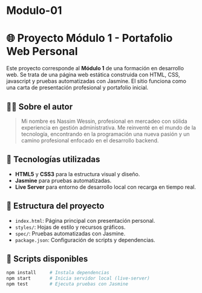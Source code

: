 # Modulo-01

# 🌐 Proyecto Módulo 1 - Portafolio Web Personal

Este proyecto corresponde al **Módulo 1** de una formación en desarrollo web. Se trata de una página web estática construida con HTML, CSS, javascript y pruebas automatizadas con Jasmine. El sitio funciona como una carta de presentación profesional y portafolio inicial.

## 👨‍💻 Sobre el autor

> Mi nombre es Nassim Wessin, profesional en mercadeo con sólida experiencia en gestión administrativa. Me reinventé en el mundo de la tecnología, encontrando en la programación una nueva pasión y un camino profesional enfocado en el desarrollo backend.

## 🚀 Tecnologías utilizadas

- **HTML5** y **CSS3** para la estructura visual y diseño.
- **Jasmine** para pruebas automatizadas.
- **Live Server** para entorno de desarrollo local con recarga en tiempo real.

## 📁 Estructura del proyecto

- `index.html`: Página principal con presentación personal.
- `styles/`: Hojas de estilo y recursos gráficos.
- `spec/`: Pruebas automatizadas con Jasmine.
- `package.json`: Configuración de scripts y dependencias.

## 🧪 Scripts disponibles

```bash
npm install     # Instala dependencias
npm start       # Inicia servidor local (live-server)
npm test        # Ejecuta pruebas con Jasmine
